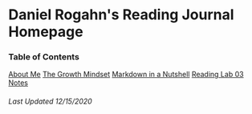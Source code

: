 # Daniel Rogahn's Reading Journal Homepage

### Table of Contents
[About Me](/BioIntro.md)
[The Growth Mindset](/GrowthMindset.md)
[Markdown in a Nutshell](/MarkdownPage.md)
[Reading Lab 03 Notes](/Read03.md)

###### Last Updated 12/15/2020